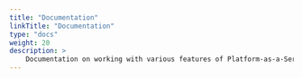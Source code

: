 ```yaml
---
title: "Documentation"
linkTitle: "Documentation"
type: "docs"
weight: 20
description: >
    Documentation on working with various features of Platform-as-a-Service - Harbor.
---
```

